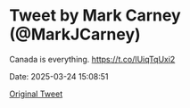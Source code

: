 # Tweet by Mark Carney (@MarkJCarney)

Canada is everything. https://t.co/IUiqTqUxi2

Date: 2025-03-24 15:08:51

[Original Tweet](https://x.com/MarkJCarney/status/1904188670401187853)
